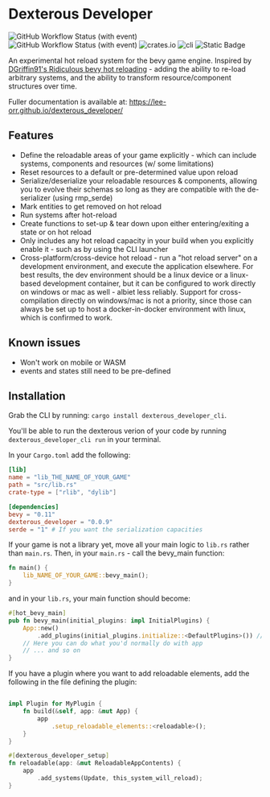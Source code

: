 # Dexterous Developer

![GitHub Workflow Status (with event)](https://img.shields.io/github/actions/workflow/status/lee-orr/dexterous_developer/.github%2Fworkflows%2Fci.yml?label=CI)
 ![GitHub Workflow Status (with event)](https://img.shields.io/github/actions/workflow/status/lee-orr/dexterous_developer/.github%2Fworkflows%2Fpublish_docs.yaml?label=Publish%20Docs)
 ![crates.io](https://img.shields.io/crates/v/dexterous_developer?label=dexterous_developer) ![cli](https://img.shields.io/crates/v/dexterous_developer_cli?label=dexterous_developer_cli)
![Static Badge](https://img.shields.io/badge/docs-github_pages-green?link=https%3A%2F%2Flee-orr.github.io%2Fdexterous_developer%2F)

An experimental hot reload system for the bevy game engine. Inspired by [DGriffin91's Ridiculous bevy hot reloading](https://github.com/DGriffin91/ridiculous_bevy_hot_reloading) - adding the ability to re-load arbitrary systems, and the ability to transform resource/component structures over time.

Fuller documentation is available at: <https://lee-orr.github.io/dexterous_developer/>

## Features

- Define the reloadable areas of your game explicitly - which can include systems, components and resources (w/ some limitations)
- Reset resources to a default or pre-determined value upon reload
- Serialize/deserialize your reloadable resources & components, allowing you to evolve their schemas so long as they are compatible with the de-serializer (using rmp_serde)
- Mark entities to get removed on hot reload
- Run systems after hot-reload
- Create functions to set-up & tear down upon either entering/exiting a state or on hot reload
- Only includes any hot reload capacity in your build when you explicitly enable it - such as by using the CLI launcher
- Cross-platform/cross-device hot reload - run a "hot reload server" on a development environment, and execute the application elsewhere. For best results, the dev environment should be a linux device or a linux-based development container, but it can be configured to work directly on windows or mac as well - albiet less reliably. Support for cross-compilation directly on windows/mac is not a priority, since those can always be set up to host a docker-in-docker environment with linux, which is confirmed to work.

## Known issues

- Won't work on mobile or WASM
- events and states still need to be pre-defined

## Installation

Grab the CLI by running: ```cargo install dexterous_developer_cli```.

You'll be able to run the dexterous verion of your code by running `dexterous_developer_cli run` in your terminal.

In your `Cargo.toml` add the following:

```toml
[lib]
name = "lib_THE_NAME_OF_YOUR_GAME"
path = "src/lib.rs"
crate-type = ["rlib", "dylib"]

[dependencies]
bevy = "0.11"
dexterous_developer = "0.0.9"
serde = "1" # If you want the serialization capacities
```

If your game is not a library yet, move all your main logic to `lib.rs` rather than `main.rs`. Then, in your `main.rs` - call the bevy_main function:

```rust
fn main() {
    lib_NAME_OF_YOUR_GAME::bevy_main();
}

```

and in your `lib.rs`, your main function should become:

```rust
#[hot_bevy_main]
pub fn bevy_main(initial_plugins: impl InitialPlugins) {
    App::new()
        .add_plugins(initial_plugins.initialize::<DefaultPlugins>()) // You can use either DefaultPlugins or MinimnalPlugins here, and use "set" on this as you would with them
    // Here you can do what you'd normally do with app
    // ... and so on
}
```

If you have a plugin where you want to add reloadable elements, add the following in the file defining the plugin:

```rust

impl Plugin for MyPlugin {
    fn build(&self, app: &mut App) {
        app
            .setup_reloadable_elements::<reloadable>();
    }
}

#[dexterous_developer_setup]
fn reloadable(app: &mut ReloadableAppContents) {
    app
        .add_systems(Update, this_system_will_reload);
}

```

